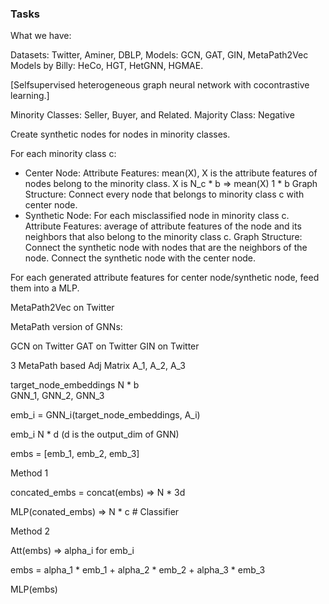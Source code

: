 


### Tasks

What we have:

Datasets: Twitter, Aminer, DBLP,
Models: GCN, GAT, GIN, MetaPath2Vec
Models by Billy: HeCo, HGT, HetGNN, HGMAE.


[Selfsupervised heterogeneous graph neural network with cocontrastive learning.]

Minority Classes: Seller, Buyer, and Related.
Majority Class: Negative

Create synthetic nodes for nodes in minority classes. 

For each minority class c: 
- Center Node: 
    Attribute Features: mean(X), X is the attribute features of nodes belong to the minority class. X is N_c * b => mean(X) 1 * b 
    Graph Structure: Connect every node that belongs to minority class c with center node. 
- Synthetic Node:
    For each misclassified node in minority class c.
    Attribute Features: average of attribute features of the node and its neighbors that also belong to the minority class c. 
    Graph Structure: Connect the synthetic node with nodes that are the neighbors of the node. Connect the synthetic node with the center node. 

For each generated attribute features for center node/synthetic node, feed them into a MLP.



MetaPath2Vec on Twitter 


MetaPath version of GNNs: 

GCN on Twitter 
GAT on Twitter 
GIN on Twitter



3 MetaPath based Adj Matrix A_1, A_2, A_3 

target_node_embeddings  N * b  
GNN_1, GNN_2, GNN_3


emb_i  = GNN_i(target_node_embeddings, A_i)

emb_i N * d (d is the output_dim of GNN)

embs = \[emb_1, emb_2, emb_3\]


Method 1

concated_embs = concat(embs)  => N * 3d  

MLP(conated_embs) => N * c  # Classifier 


Method 2

Att(embs) => alpha_i for emb_i

embs = alpha_1 * emb_1 + alpha_2 * emb_2 +  alpha_3 * emb_3

MLP(embs) 
















